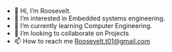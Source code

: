 - 👋 Hi, I’m Roosevelt.
- 👀 I’m interested in Embedded systems engineering.
- 🌱 I’m currently learning Computer Engineering.
- 💞️ I’m looking to collaborate on Projects
- 📫 How to reach me Roosevelt.t01@gmail.com

<!---
Roosevelt-01/Roosevelt-01 is a ✨ special ✨ repository because its `README.md` (this file) appears on your GitHub profile.
You can click the Preview link to take a look at your changes.
--->
